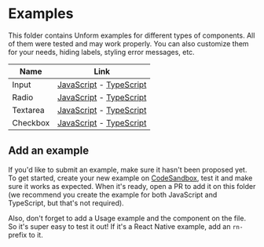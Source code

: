 # Examples

This folder contains Unform examples for different types of components. All of
them were tested and may work properly. You can also customize them for your
needs, hiding labels, styling error messages, etc.

| Name     | Link                                                                  |
| -------- | --------------------------------------------------------------------- |
| Input    | [JavaScript](./input.js) - [TypeScript](./typescript/input.tsx)       |
| Radio    | [JavaScript](./radio.js) - [TypeScript](./typescript/radio.tsx)       |
| Textarea | [JavaScript](./textarea.js) - [TypeScript](./typescript/textarea.tsx) |
| Checkbox | [JavaScript](./checkbox.js) - [TypeScript](./typescript/checkbox.tsx) |

## Add an example

If you'd like to submit an example, make sure it hasn't been proposed yet. To get started,
create your new example on [CodeSandbox](https://codesandbox.io/), test it and make sure it works as expected. When it's ready, open a PR to add it on this folder (we recommend you create the example for both JavaScript and TypeScript, but that's not required).

Also, don't forget to add a Usage example and the component on the file. So it's super easy to test it out! If it's a React Native example, add an `rn-` prefix to it.
